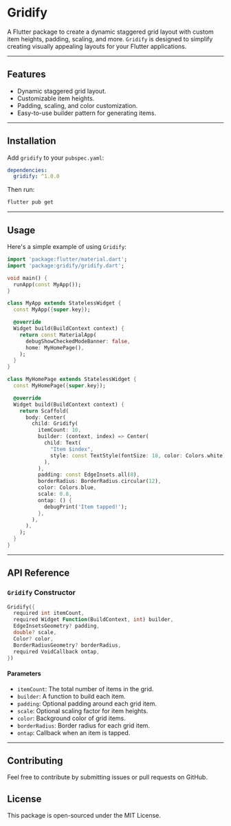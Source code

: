 
# Gridify

A Flutter package to create a dynamic staggered grid layout with custom item heights, padding, scaling, and more. `Gridify` is designed to simplify creating visually appealing layouts for your Flutter applications.

---

## Features

- Dynamic staggered grid layout.
- Customizable item heights.
- Padding, scaling, and color customization.
- Easy-to-use builder pattern for generating items.

---

## Installation

Add `gridify` to your `pubspec.yaml`:

```yaml
dependencies:
  gridify: ^1.0.0
```

Then run:

```sh
flutter pub get
```

---

## Usage

Here's a simple example of using `Gridify`:

```dart
import 'package:flutter/material.dart';
import 'package:gridify/gridify.dart';

void main() {
  runApp(const MyApp());
}

class MyApp extends StatelessWidget {
  const MyApp({super.key});

  @override
  Widget build(BuildContext context) {
    return const MaterialApp(
      debugShowCheckedModeBanner: false,
      home: MyHomePage(),
    );
  }
}

class MyHomePage extends StatelessWidget {
  const MyHomePage({super.key});

  @override
  Widget build(BuildContext context) {
    return Scaffold(
      body: Center(
        child: Gridify(
          itemCount: 10,
          builder: (context, index) => Center(
            child: Text(
              "Item $index",
              style: const TextStyle(fontSize: 18, color: Colors.white),
            ),
          ),
          padding: const EdgeInsets.all(8),
          borderRadius: BorderRadius.circular(12),
          color: Colors.blue,
          scale: 0.8,
          ontap: () {
            debugPrint('Item tapped!');
          },
        ),
      ),
    );
  }
}
```

---

## API Reference

### **`Gridify` Constructor**

```dart
Gridify({
  required int itemCount,
  required Widget Function(BuildContext, int) builder,
  EdgeInsetsGeometry? padding,
  double? scale,
  Color? color,
  BorderRadiusGeometry? borderRadius,
  required VoidCallback ontap,
})
```

#### **Parameters**

- `itemCount`: The total number of items in the grid.
- `builder`: A function to build each item.
- `padding`: Optional padding around each grid item.
- `scale`: Optional scaling factor for item heights.
- `color`: Background color of grid items.
- `borderRadius`: Border radius for each grid item.
- `ontap`: Callback when an item is tapped.


---

## Contributing

Feel free to contribute by submitting issues or pull requests on GitHub.

## License

This package is open-sourced under the MIT License.

